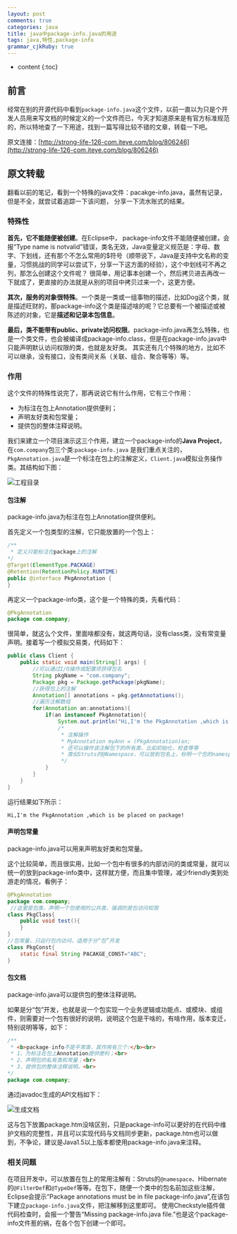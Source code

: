 ```yaml
---
layout: post
comments: true
categories: java
title: java中package-info.java的用途
tags: java,特性,package-info
grammar_cjkRuby: true
---
```


* content
{:toc}

## 前言

经常在别的开源代码中看到`package-info.java`这个文件，以前一直以为只是个开发人员用来写文档的时候定义的一个文件而已，今天才知道原来是有官方标准规范的，所以特地查了一下用途，找到一篇写得比较不错的文章，转载一下吧。

原文连接：[http://strong-life-126-com.iteye.com/blog/806246](http://strong-life-126-com.iteye.com/blog/806246)

## 原文转载

翻看以前的笔记，看到一个特殊的java文件：pacakge-info.java，虽然有记录，但是不全，就尝试着追踪一下该问题， 分享一下流水账式的结果。

### 特殊性

**首先，它不能随便被创建**。在Eclipse中， package-info文件不能随便被创建，会报“Type name is notvalid”错误，类名无效，Java变量定义规范是：字母、数字、下划线，还有那个不怎么常用的$符号（顺带说下，Java是支持中文名称的变量，习惯挑战的同学可以尝试下，分享一下这方面的经验），这个中划线可不再之列，那怎么创建这个文件呢？
很简单，用记事本创建一个，然后拷贝进去再改一下就成了，更直接的办法就是从别的项目中拷贝过来一个，这更方便。

**其次，服务的对象很特殊**。一个类是一类或一组事物的描述，比如Dog这个类，就是描述旺财的，那package-info这个类是描述啥的呢？它总要有一个被描述或被陈述的对象，它是**描述和记录本包信息**。

**最后，类不能带有public、private访问权限**。package-info.java再怎么特殊，也是一个类文件，也会被编译成package-info.class，但是在package-info.java中只能声明默认访问权限的类，也就是友好类。
其实还有几个特殊的地方，比如不可以继承，没有接口，没有类间关系（关联、组合、聚合等等）等。

### 作用

这个文件的特殊性说完了，那再说说它有什么作用，它有三个作用：

* 为标注在包上Annotation提供便利；
* 声明友好类和包常量；
* 提供包的整体注释说明。

我们来建立一个项目演示这三个作用，建立一个package-info的**Java Project**，在`com.company`包三个类:`package-info.java` 是我们重点关注的，`PkgAnnotation.java`是一个标注在包上的注解定义，`Client.java`模拟业务操作类。其结构如下图：

![工程目录]({{{{site.image_repo1}}/java_package-info/package-info.java1.png)

#### 包注解

package-info.java为标注在包上Annotation提供便利。

首先定义一个包类型的注解，它只能放置的一个包上：

```java
/** 
 * 定义只能标注在package上的注解 
*/  
@Target(ElementType.PACKAGE)  
@Retention(RetentionPolicy.RUNTIME)  
public @interface PkgAnnotation {  
}
```

再定义一个package-info类，这个是一个特殊的类，先看代码：

```java
@PkgAnnotation  
package com.company;  
```

很简单，就这么个文件，里面啥都没有，就这两句话，没有class类，没有常变量声明。接着写一个模拟交易类，代码如下：

```java
public class Client {     
    public static void main(String[] args) {  
        //可以通过I/O操作或配置项获得包名  
        String pkgName = "com.company";       
        Package pkg = Package.getPackage(pkgName);  
        //获得包上的注解  
        Annotation[] annotations = pkg.getAnnotations();  
        //遍历注解数组  
        for(Annotation an:annotations){  
            if(an instanceof PkgAnnotation){  
                System.out.println("Hi,I'm the PkgAnnotation ,which is be placed on package!");  
                /* 
                 * 注解操作 
                 * MyAnnotation myAnn = (PkgAnnotation)an; 
                 * 还可以操作该注解包下的所有类，比如初始化，检查等等 
                 * 类似Struts的@Namespace，可以放到包名上，标明一个包的namespace路径 
                 */           
            }  
        }  
    }  
}  
```

运行结果如下所示：

```
Hi,I'm the PkgAnnotation ,which is be placed on package!
```

#### 声明包常量

package-info.java可以用来声明友好类和包常量。

这个比较简单，而且很实用，比如一个包中有很多的内部访问的类或常量，就可以统一的放到package-info类中，这样就方便，而且集中管理，减少friendly类到处游走的情况，看例子：

```java
@PkgAnnotation  
package com.company;  
 //这里是包类，声明一个包使用的公共类，强调的是包访问权限  
class PkgClass{  
    public void test(){  
    }  
}  
//包常量，只运行包内访问，适用于分“包”开发  
class PkgConst{  
    static final String PACAKGE_CONST="ABC";  
}  
```

#### 包文档

package-info.java可以提供包的整体注释说明。

如果是分“包”开发，也就是说一个包实现一个业务逻辑或功能点、或模块、或组件，则需要对一个包有很好的说明，说明这个包是干啥的，有啥作用，版本变迁，特别说明等等，如下：

```java
/** 
 * <b>package-info不是平常类，其作用有三个:</b><br> 
 * 1、为标注在包上Annotation提供便利；<br> 
 * 2、声明包的私有类和常量；<br> 
 * 3、提供包的整体注释说明。<br>  
*/  
package com.company;  
```

通过javadoc生成的API文档如下：

![生成文档]({{{{site.image_repo1}}/java_package-info/package-info.java2.png)

这与包下放置package.htm没啥区别，只是package-info可以更好的在代码中维护文档的完整性，并且可以实现代码与文档同步更新，package.htm也可以做到，不争论，建议是Java1.5以上版本都使用package-info.java来注释。

### 相关问题

在项目开发中，可以放置在包上的常用注解有：Struts的`@namespace`、Hibernate的`@FilterDef`和`@TypeDef`等等。在包下，随便一个类中的包名前加这些注解，Eclipse会提示“Package annotations must be in file package-info.java”,在该包下建立`package-info.java`文件，把注解移到这里即可。
使用Checkstyle插件做代码检查时，会报一个警告“Missing package-info.java file.”也是这个package-info文件惹的祸，在各个包下创建一个即可。